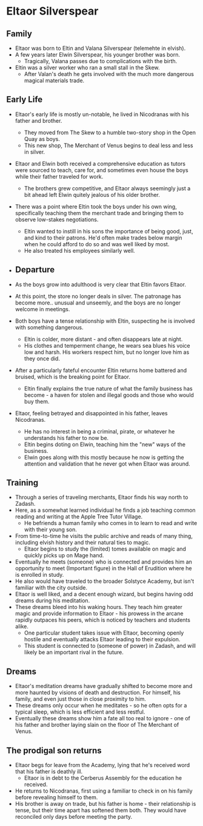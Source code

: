 # Eltaor Silverspear

## Family
- Eltaor was born to Eltin and Valana Silverspear (telemehte in elvish).
- A few years later Elwin Silverspear, his younger brother was born.
  - Tragically, Valana passes due to complications with the birth.
- Eltin was a silver worker who ran a small stall in the Skew.
  - After Valan's death he gets involved with the much more dangerous magical materials trade.

## Early Life
- Eltaor's early life is mostly un-notable, he lived in Nicodranas with his father and brother.
  - They moved from The Skew to a humble two-story shop in the Open Quay as boys.
  - This new shop, The Merchant of Venus begins to deal less and less in silver.
- Eltaor and Elwin both received a comprehensive education as tutors were sourced to teach, care for, and sometimes even house the boys while their father traveled for work.
  - The brothers grew competitive, and Eltaor always seemingly just a bit ahead left Elwin quitely jealous of his older brother.
- There was a point where Eltin took the boys under his own wing, specifically teaching them the merchant trade and bringing them to observe low-stakes negotiations.
  - Eltin wanted to instill in his sons the importance of being good, just, and kind to their patrons. He'd often make trades below margin when he could afford to do so and was well liked by most.
  - He also treated his employees similarly well.

- ## Departure
- As the boys grow into adulthood is very clear that Eltin favors Eltaor.
- At this point, the store no longer deals in silver. The patronage has become more.. unusual and unseemly, and the boys are no longer welcome in meetings.
- Both boys have a tense relationship with Eltin, suspecting he is involved with something dangerous.
  - Eltin is colder, more distant - and often disappears late at night.
  - His clothes and temperment change, he wears sea blues his voice low and harsh. His workers respect him, but no longer love him as they once did.
- After a particularly fateful encounter Eltin returns home battered and bruised, which is the breaking point for Eltaor.
  - Eltin finally explains the true nature of what the family business has become - a haven for stolen and illegal goods and those who would buy them.
- Eltaor, feeling betrayed and disappointed in his father, leaves Nicodranas.
  - He has no interest in being a criminal, pirate, or whatever he understands his father to now be.
  - Eltin begins doting on Elwin, teaching him the "new" ways of the business.
  - Elwin goes along with this mostly because he now is getting the attention and validation that he never got when Eltaor was around.
 
## Training
- Through a series of traveling merchants, Eltaor finds his way north to Zadash.
- Here, as a somewhat learned individual he finds a job teaching common reading and writing at the Apple Tree Tutor Village.
  - He befriends a human family who comes in to learn to read and write with their young son. 
- From time-to-time he visits the public archive and reads of many thing, including elvish history and their natural ties to magic.
  - Eltaor begins to study the (limited) tomes available on magic and quickly picks up on Mage hand.
- Eventually he meets (someone) who is connected and provides him an opportunity to meet (Important figure) in the Hall of Erudition where he is enrolled in study.
- He also would have traveled to the broader Solstyce Academy, but isn't familiar with the city outside.
- Eltaor is well liked, and a decent enough wizard, but begins having odd dreams during his meditation.
- These dreams bleed into his waking hours. They teach him greater magic and provide information to Eltaor - his prowess in the arcane rapidly outpaces his peers, which is noticed by teachers and students alike.
  - One particular student takes issue with Eltaor, becoming openly hostile and eventually attacks Eltaor leading to their expulsion.
  - This student is connected to (someone of power) in Zadash, and will likely be an important rival in the future.

## Dreams
- Eltaor's meditation dreams have gradually shifted to become more and more haunted by visions of death and destruction. For himself, his family, and even just those in close proximity to him.
- These dreams only occur when he meditates - so he often opts for a typical sleep, which is less efficient and less restful.
- Eventually these dreams show him a fate all too real to ignore - one of his father and brother laying slain on the floor of The Merchant of Venus.

## The prodigal son returns
- Eltaor begs for leave from the Academy, lying that he's received word that his father is deathly ill.
  - Eltaor is in debt to the Cerberus Assembly for the education he received.
- He returns to Nicodranas, first using a familiar to check in on his family before revealing himself to them.
- His brother is away on trade, but his father is home - their relationship is tense, but their time apart has softened them both. They would have reconciled only days before meeting the party.
